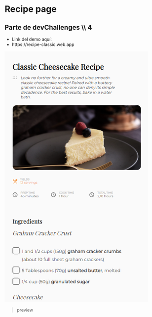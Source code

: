 # Recipe page
 ## Parte de devChallenges \\\ 4
<ul>
<li>Link del demo aquí:</li>
<li>https://recipe-classic.web.app</li>
</ul>

![](https://github.com/AndresCM12/recipe/blob/main/preview.png?raw=true?raw=true?raw=true)
>preview
